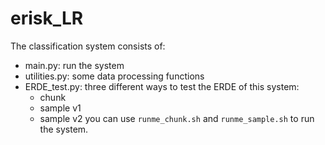 # erisk_LR
The classification system consists of:
- main.py: run the system
- utilities.py: some data processing functions
- ERDE_test.py: three different ways to test the ERDE of this system:
  - chunk
  - sample v1
  - sample v2
you can use ```runme_chunk.sh``` and ```runme_sample.sh``` to run the system.
